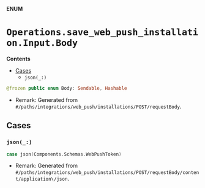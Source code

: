 **ENUM**

# `Operations.save_web_push_installation.Input.Body`

**Contents**

- [Cases](#cases)
  - `json(_:)`

```swift
@frozen public enum Body: Sendable, Hashable
```

- Remark: Generated from `#/paths/integrations/web_push/installations/POST/requestBody`.

## Cases
### `json(_:)`

```swift
case json(Components.Schemas.WebPushToken)
```

- Remark: Generated from `#/paths/integrations/web_push/installations/POST/requestBody/content/application\/json`.
